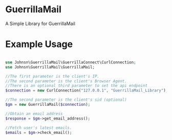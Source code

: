 GuerrillaMail
=============

A Simple Library for GuerrillaMail

Example Usage
=============

```php

use Johnsn\GuerrillaMail\GuerrillaConnect\CurlConnection;
use Johnsn\GuerrillaMail\GuerrillaMail;

//The first parameter is the client's IP.
//The second parameter is the client's Browser Agent.
//There is an optional third parameter to set the api endpoint
$connection = new CurlConnection("127.0.0.1", "GuerrillaMail_Library");

//The second parameter is the client's sid (optional)
$gm = new GuerrillaMail($connection);

//Obtain an email address
$response = $gm->get_email_address();

//Fetch user's latest emails.
$emails = $gm->check_email();
```


